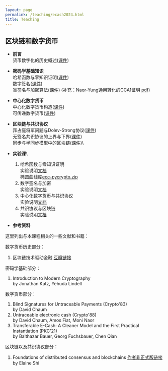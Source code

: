 ```yaml
---
layout: page
permalink: /teaching/ecash2024.html
title: Teaching
---
```


## 区块链和数字货币

- **前言** \
  货币数字化的历史概述([课件](/teachings/ecash-slides/ECash1-Intro.pdf))
- **密码学基础知识** \
  哈希函数与零知识证明([课件](/teachings/ecash-slides/ECash2-Crypto1.pdf))\
  数字签名([课件](/teachings/ecash-slides/ECash3-Crypto2.pdf))\
  盲签名与加密算法([课件](/teachings/ecash-slides/ECash4-Crypto3.pdf)) (补充：Naor-Yung通用转化的CCA1证明 [pdf](/teachings/notes/ECash_note1_Naor_Yung.pdf))
 - **中心化数字货币** \
  中心化数字货币构造([课件](/teachings/ecash-slides/ECash5-ECash.pdf))\
  可传递数字货币([课件](/teachings/ecash-slides/ECash6-TECash.pdf))
- **区块链与共识协议** \
  拜占庭将军问题与Dolev-Strong协议([课件](/teachings/ecash-slides/ECash7-blockchain.pdf))\
  无签名共识协议的上界与下界([课件](/teachings/ecash-slides/ECash8-blockchain2.pdf))\
  同步与半同步模型中的区块链([课件](/teachings/ecash-slides/ECash10-blockchain4.pdf))\


- **实验课**\
  1. 哈希函数与零知识证明\
  实验说明[文档](/teachings/lab-files/2024-ECashBlockchain-Lab1.pdf)\
  椭圆曲线库[ecc-pycrypto.zip](/teachings/lab-files/ecc-pycrypto-master.zip)
  2. 数字签名与加密\
  实验说明[文档](/teachings/lab-files/2024-ECash_Lab2.pdf)
  3. 中心化数字货币与共识协议\
  实验说明[文档](/teachings/lab-files/2024-ECash_Lab3.pdf)
  4. 共识协议与区块链\
  实验说明[文档](/teachings/lab-files/2024-ECash_Lab4.pdf)

- **参考资料**

这里列出与本课程相关的一些文献和书籍：

数字货币历史部分：
1. 区块链技术驱动金融 [豆瓣链接](https://book.douban.com/subject/26860970/)

密码学基础部分：
1. Introduction to Modern Cryptography\
  by Jonathan Katz, Yehuda Lindell

数字货币部分：
1. Blind Signatures for Untraceable Payments (Crypto'83)\
  by David Chaum
2. Untraceable electronic cash (Crypto'88)\
  by David Chaum, Amos Fiat, Moni Naor
3. Transferable E-Cash: A Cleaner Model and the First Practical Instantiation (PKC'21)\
  by Balthazar Bauer, Georg Fuchsbauer, Chen Qian

区块链以及共识协议部分：
1. Foundations of distributed consensus and blockchains [作者非正式版链接](http://elaineshi.com/docs/blockchain-book.pdf)\
  by Elaine Shi

<br>